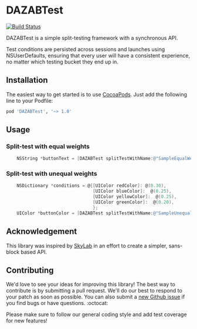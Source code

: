 DAZABTest
=========
[![Build Status](https://travis-ci.org/dasmer/DAZABTest.svg?branch=master)](https://travis-ci.org/dasmer/DAZABTest)

DAZABTest is a simple split-testing framework with a synchronous API.

Test conditions are persisted across sessions and launches using NSUserDefaults, ensuring that every user will have a consistent experience, no matter which testing bucket they end up in.

Installation
------------
The easiest way to get started is to use [CocoaPods](http://cocoapods.org/). Just add the following line to your Podfile:

```ruby
pod 'DAZABTest', '~> 1.0'
```

Usage
-----

### Split-test with equal weights
```objective-c
    NSString *buttonText = [DAZABTest splitTestWithName:@"SampleEqualWeightTestName" values:@[@"Log In", @"Sign In", @"Submit", @"Confirm"]];
```

### Split-test with unequal weights
```objective-c
    NSDictionary *conditions = @{[UIColor redColor]: @(0.30),
                                 [UIColor blueColor]:  @(0.25),
                                 [UIColor yellowColor]:  @(0.25),
                                 [UIColor greenColor]:  @(0.20),
                                 };
    UIColor *buttonColor = [DAZABTest splitTestWithName:@"SampleUnequalWeightTestName" conditions:conditions];
```

Acknowledgement
---------------
This library was inspired by [SkyLab](https://github.com/mattt/SkyLab) in an effort to create a simpler, sans-block based API.


Contributing
------------

We'd love to see your ideas for improving this library! The best way to contribute is by submitting a pull request. We'll do our best to respond to your patch as soon as possible. You can also submit a [new Github issue](https://github.com/dasmer/DAZABTest/issues/new) if you find bugs or have questions. :octocat:

Please make sure to follow our general coding style and add test coverage for new features!